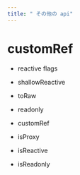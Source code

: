 ```yaml
---
title: " その他の api"
---
```


# customRef

- reactive flags
- shallowReactive
- toRaw
- readonly

- customRef
- isProxy
- isReactive
- isReadonly
